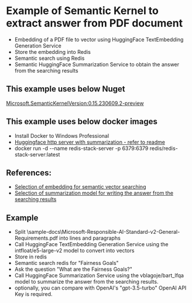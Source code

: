 # Example of Semantic Kernel to extract answer from PDF document
* Embedding of a PDF file to vector using HuggingFace TextEmbedding Generation Service
* Store the embedding into Redis
* Semantic search using Redis
* Semantic HuggingFace Summarization Service to obtain the answer from the searching results

## This example uses below Nuget
[Microsoft.SemanticKernelVersion:0.15.230609.2-preview](https://www.nuget.org/packages/Microsoft.SemanticKernel/0.15.230609.2-preview)

## This example uses below docker images
* Install Docker to Windows Professional
* [Huggingface http server with summarization - refer to readme](https://github.com/leungkimming/hugging-face-http-server-main)
* docker run -d --name redis-stack-server -p 6379:6379 redis/redis-stack-server:latest

## References:
* [Selection of embedding for semantic vector searching](https://blog.metarank.ai/from-zero-to-semantic-search-embedding-model-592e16d94b61)
* [Selection of summarization model for writing the answer from the searching results](https://towardsdatascience.com/long-form-qa-beyond-eli5-an-updated-dataset-and-approach-319cb841aabb)

## Example
* Split \sample-docs\Microsoft-Responsible-AI-Standard-v2-General-Requirements.pdf into lines and paragraphs
* Call HuggingFace TextEmbedding Generation Service using the intfloat/e5-large-v2 model to convert into vectors
* Store in redis
* Semantic search redis for "Fairness Goals"
* Ask the question "What are the Fairness Goals?"
* Call HuggingFace Summarization Service using the vblagoje/bart_lfqa model to summarize the answer from the searching results.
* optionally, you can compare with OpenAI's "gpt-3.5-turbo" OpenAI API Key is required.
